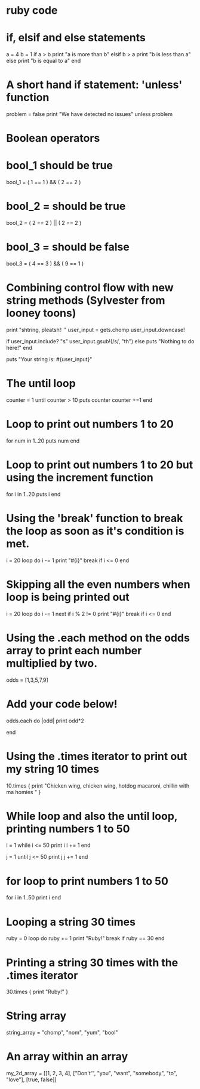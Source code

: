 # ruby code

# if, elsif and else statements

a = 4
b = 1
if a > b
  print "a is more than b"
elsif b > a
  print "b is less than a"
else
  print "b is equal to a"
end

# A short hand if statement: 'unless' function

problem = false
print "We have detected no issues" unless problem

# Boolean operators

# bool_1 should be true
bool_1 = ( 1 == 1 ) && ( 2 == 2 )

# bool_2 = should be true
bool_2 = ( 2 == 2 ) || ( 2 == 2 )

# bool_3 = should be false
bool_3 = ( 4 == 3 ) && ( 9 == 1 )

# Combining control flow with new string methods (Sylvester from looney toons)

print "shtring, pleatsh!: "
user_input = gets.chomp
user_input.downcase!

if user_input.include? "s"
  user_input.gsub!(/s/, "th")
else
  puts "Nothing to do here!"
end
  
puts "Your string is: #{user_input}"

# The until loop 

counter = 1
until counter > 10
  puts counter
counter +=1
end

# Loop to print out numbers 1 to 20

for num in 1..20
  puts num
end

# Loop to print out numbers 1 to 20 but using the increment function

for i in 1..20
  puts i
end


# Using the 'break' function to break the loop as soon as it's condition is met.

i = 20
loop do
  i -= 1
  print "#{i}"
break if i <= 0
end

# Skipping all the even numbers when loop is being printed out 

i = 20
loop do
  i -= 1
  next if i % 2 != 0
  print "#{i}"
  break if i <= 0
end

# Using the .each method on the odds array to print each number multiplied by two.

odds = [1,3,5,7,9]

# Add your code below!

odds.each do |odd| 
  print odd*2
  
  end
  
  # Using the .times iterator to print out my string 10 times
  
  10.times { print "Chicken wing, chicken wing, hotdog macaroni, chillin with ma homies " }
  
  # While loop and also the until loop, printing numbers 1 to 50
  
  i = 1
while i <= 50
  print i
  i += 1
 end
 
 
j = 1
until j <= 50
  print j
  j += 1
end

# for loop to print numbers 1 to 50

for i in 1..50
  print i
end

# Looping a string 30 times

ruby = 0
loop do
 ruby += 1
 print "Ruby!"
 break if ruby == 30
end

# Printing a string 30 times with the .times iterator

30.times { print "Ruby!" }

# String array

string_array = "chomp", "nom", "yum", "bool"

# An array within an array 

my_2d_array = [[1, 2, 3, 4], ["Don't'", "you", "want", "somebody", "to", "love"], [true, false]]
 

